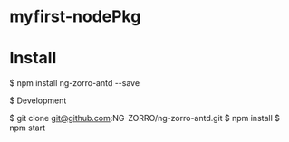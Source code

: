 # myfirst-nodePkg

# Install

  $ npm install ng-zorro-antd --save

$ Development

  $ git clone git@github.com:NG-ZORRO/ng-zorro-antd.git
  $ npm install
  $ npm start
